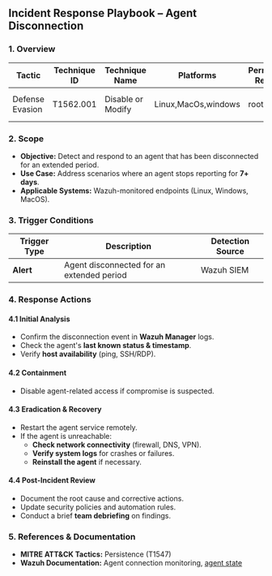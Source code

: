 ## Incident Response Playbook – Agent Disconnection

### 1. Overview
| Tactic | Technique ID | Technique Name | Platforms | Permissions Required | Last Updated|
| ------ | ------------ | -------------- | ---------- |--------------------- |-----------|
|Defense Evasion | T1562.001 |Disable or Modify | Linux,MacOs,windows| root                 | [YYYY-MM-DD]|


### 2. Scope
- **Objective:** Detect and respond to an agent that has been disconnected for an extended period.
- **Use Case:** Address scenarios where an agent stops reporting for **7+ days**.
- **Applicable Systems:** Wazuh-monitored endpoints (Linux, Windows, MacOS).

### 3. Trigger Conditions

| **Trigger Type** | **Description** | **Detection Source** |
|-----------------|----------------|----------------------|
| **Alert** | Agent disconnected for an extended period | Wazuh SIEM |



### 4. Response Actions

#### 4.1 Initial Analysis
- Confirm the disconnection event in **Wazuh Manager** logs.
- Check the agent's **last known status & timestamp**.
- Verify **host availability** (ping, SSH/RDP).

#### 4.2 Containment
- Disable agent-related access if compromise is suspected.

#### 4.3 Eradication & Recovery
- Restart the agent service remotely.
- If the agent is unreachable:
  - **Check network connectivity** (firewall, DNS, VPN).
  - **Verify system logs** for crashes or failures.
  - **Reinstall the agent** if necessary.

#### 4.4 Post-Incident Review
- Document the root cause and corrective actions.
- Update security policies and automation rules.
- Conduct a brief **team debriefing** on findings.

### 5. References & Documentation
- **MITRE ATT&CK Tactics:** Persistence (T1547)
- **Wazuh Documentation:** Agent connection monitoring, [agent state](https://documentation.wazuh.com/current/user-manual/reference/tools/wazuh-control.html)



